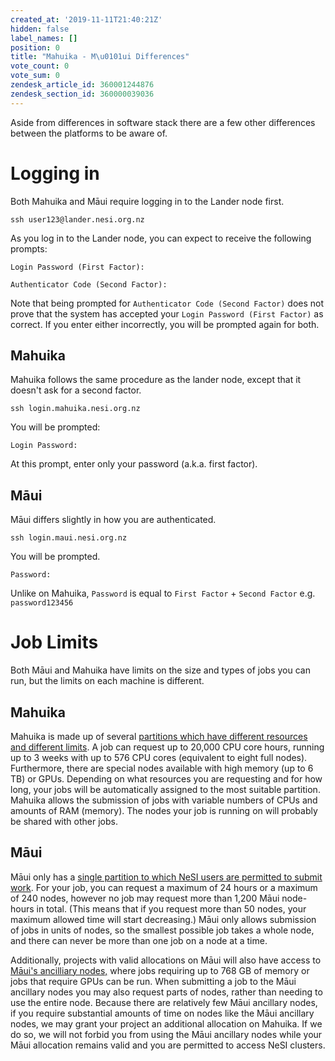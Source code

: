 ```yaml
---
created_at: '2019-11-11T21:40:21Z'
hidden: false
label_names: []
position: 0
title: "Mahuika - M\u0101ui Differences"
vote_count: 0
vote_sum: 0
zendesk_article_id: 360001244876
zendesk_section_id: 360000039036
---
```


Aside from differences in software stack there are a few other
differences between the platforms to be aware of.

# Logging in

Both Mahuika and Māui require logging in to the Lander node first.

    ssh user123@lander.nesi.org.nz

As you log in to the Lander node, you can expect to receive the
following prompts:

    Login Password (First Factor):

    Authenticator Code (Second Factor):

Note that being prompted for `Authenticator Code (Second Factor)` does
not prove that the system has accepted your
`Login Password (First Factor)` as correct. If you enter either
incorrectly, you will be prompted again for both.

## Mahuika

Mahuika follows the same procedure as the lander node, except that it
doesn't ask for a second factor.

    ssh login.mahuika.nesi.org.nz

You will be prompted:

    Login Password:

At this prompt, enter only your password (a.k.a. first factor).

## Māui

Māui differs slightly in how you are authenticated.

    ssh login.maui.nesi.org.nz

You will be prompted.

    Password:

Unlike on Mahuika, `Password` is equal to `First Factor` +
`Second Factor` e.g. `password123456`

# Job Limits

Both Māui and Mahuika have limits on the size and types of jobs you can
run, but the limits on each machine is different.

## Mahuika

Mahuika is made up of several [partitions which have different resources
and different
limits](https://support.nesi.org.nz/hc/en-gb/articles/360000204076). A
job can request up to 20,000 CPU core hours, running up to 3 weeks with
up to 576 CPU cores (equivalent to eight full nodes). Furthermore, there
are special nodes available with high memory (up to 6 TB) or GPUs.
Depending on what resources you are requesting and for how long, your
jobs will be automatically assigned to the most suitable partition.
Mahuika allows the submission of jobs with variable numbers of CPUs and
amounts of RAM (memory). The nodes your job is running on will probably
be shared with other jobs.

## Māui

Māui only has a [single partition to which NeSI users are permitted to
submit
work](https://support.nesi.org.nz/hc/en-gb/articles/360000204116). For
your job, you can request a maximum of 24 hours or a maximum of 240
nodes, however no job may request more than 1,200 Māui node-hours in
total. (This means that if you request more than 50 nodes, your maximum
allowed time will start decreasing.) Māui only allows submission of jobs
in units of nodes, so the smallest possible job takes a whole node, and
there can never be more than one job on a node at a time.

Additionally, projects with valid allocations on Māui will also have
access to [Māui's ancilliary
nodes,](https://support.nesi.org.nz/hc/en-gb/articles/360000203776)
where jobs requiring up to 768 GB of memory or jobs that require GPUs
can be run. When submitting a job to the Māui ancillary nodes you may
also request parts of nodes, rather than needing to use the entire node.
Because there are relatively few Māui ancillary nodes, if you require
substantial amounts of time on nodes like the Māui ancillary nodes, we
may grant your project an additional allocation on Mahuika. If we do so,
we will not forbid you from using the Māui ancillary nodes while your
Māui allocation remains valid and you are permitted to access NeSI
clusters.
